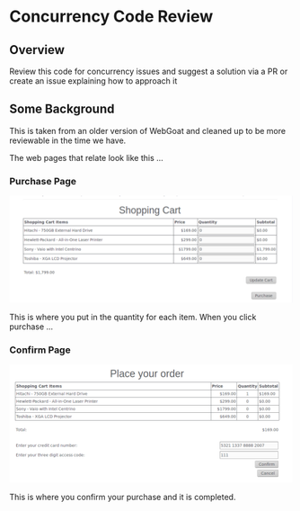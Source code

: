 # Concurrency Code Review

## Overview
Review this code for concurrency issues and suggest a solution via a PR or create an issue explaining how to approach it

## Some Background
This is taken from an older version of WebGoat and cleaned up to be more reviewable in the time we have. 

The web pages that relate look like this ...

### Purchase Page
![](../../../images/concurrency-shopping-page.png) 

This is where you put in the quantity for each item. When you click purchase ...

### Confirm Page
![](../../../images/concurrency-shopping-confirm.png) 

This is where you confirm your purchase and it is completed.
